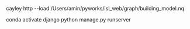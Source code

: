 cayley http --load /Users/amin/pyworks/isl_web/graph/building_model.nq 

conda activate django
python manage.py runserver
